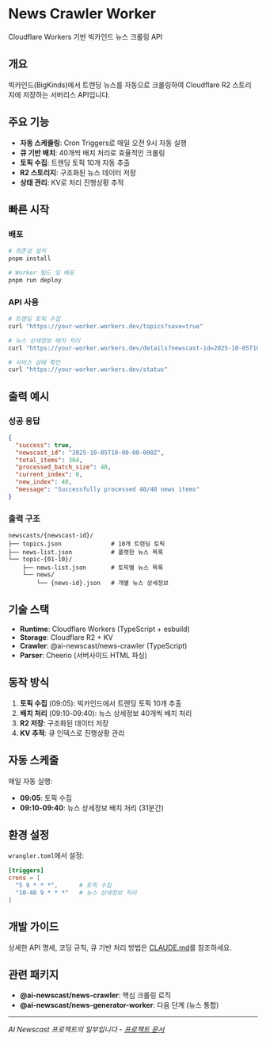 # News Crawler Worker

Cloudflare Workers 기반 빅카인드 뉴스 크롤링 API

## 개요

빅카인드(BigKinds)에서 트렌딩 뉴스를 자동으로 크롤링하여 Cloudflare R2 스토리지에 저장하는 서버리스 API입니다.

## 주요 기능

- **자동 스케줄링**: Cron Triggers로 매일 오전 9시 자동 실행
- **큐 기반 배치**: 40개씩 배치 처리로 효율적인 크롤링
- **토픽 수집**: 트렌딩 토픽 10개 자동 추출
- **R2 스토리지**: 구조화된 뉴스 데이터 저장
- **상태 관리**: KV로 처리 진행상황 추적

## 빠른 시작

### 배포

```bash
# 의존성 설치
pnpm install

# Worker 빌드 및 배포
pnpm run deploy
```

### API 사용

```bash
# 트렌딩 토픽 수집
curl "https://your-worker.workers.dev/topics?save=true"

# 뉴스 상세정보 배치 처리
curl "https://your-worker.workers.dev/details?newscast-id=2025-10-05T10-00-00-000Z"

# 서비스 상태 확인
curl "https://your-worker.workers.dev/status"
```

## 출력 예시

### 성공 응답

```json
{
  "success": true,
  "newscast_id": "2025-10-05T10-00-00-000Z",
  "total_items": 364,
  "processed_batch_size": 40,
  "current_index": 0,
  "new_index": 40,
  "message": "Successfully processed 40/40 news items"
}
```

### 출력 구조

```
newscasts/{newscast-id}/
├── topics.json              # 10개 트렌딩 토픽
├── news-list.json           # 플랫한 뉴스 목록
└── topic-{01-10}/
    ├── news-list.json       # 토픽별 뉴스 목록
    └── news/
        └── {news-id}.json   # 개별 뉴스 상세정보
```

## 기술 스택

- **Runtime**: Cloudflare Workers (TypeScript + esbuild)
- **Storage**: Cloudflare R2 + KV
- **Crawler**: @ai-newscast/news-crawler (TypeScript)
- **Parser**: Cheerio (서버사이드 HTML 파싱)

## 동작 방식

1. **토픽 수집** (09:05): 빅카인드에서 트렌딩 토픽 10개 추출
2. **배치 처리** (09:10-09:40): 뉴스 상세정보 40개씩 배치 처리
3. **R2 저장**: 구조화된 데이터 저장
4. **KV 추적**: 큐 인덱스로 진행상황 관리

## 자동 스케줄

매일 자동 실행:
- **09:05**: 토픽 수집
- **09:10-09:40**: 뉴스 상세정보 배치 처리 (31분간)

## 환경 설정

`wrangler.toml`에서 설정:

```toml
[triggers]
crons = [
  "5 9 * * *",      # 토픽 수집
  "10-40 9 * * *"   # 뉴스 상세정보 처리
]
```

## 개발 가이드

상세한 API 명세, 코딩 규칙, 큐 기반 처리 방법은 [CLAUDE.md](./CLAUDE.md)를 참조하세요.

## 관련 패키지

- **@ai-newscast/news-crawler**: 핵심 크롤링 로직
- **@ai-newscast/news-generator-worker**: 다음 단계 (뉴스 통합)

---

*AI Newscast 프로젝트의 일부입니다 - [프로젝트 문서](../../README.md)*
